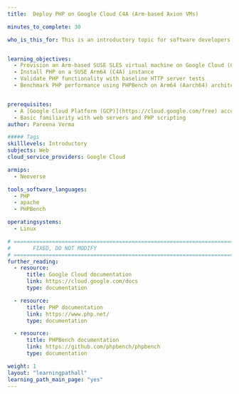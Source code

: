 ```yaml
---
title:  Deploy PHP on Google Cloud C4A (Arm-based Axion VMs)

minutes_to_complete: 30

who_is_this_for: This is an introductory topic for software developers migrating PHP workloads from x86_64 to Arm-based servers, specifically on Google Cloud C4A virtual machines built on Axion processors.


learning_objectives:
  - Provision an Arm-based SUSE SLES virtual machine on Google Cloud (C4A with Axion processors)
  - Install PHP on a SUSE Arm64 (C4A) instance
  - Validate PHP functionality with baseline HTTP server tests  
  - Benchmark PHP performance using PHPBench on Arm64 (Aarch64) architecture 


prerequisites:
  - A [Google Cloud Platform (GCP)](https://cloud.google.com/free) account with billing enabled
  - Basic familiarity with web servers and PHP scripting
author: Pareena Verma

##### Tags
skilllevels: Introductory
subjects: Web
cloud_service_providers: Google Cloud

armips:
  - Neoverse

tools_software_languages:
  - PHP
  - apache
  - PHPBench

operatingsystems:
  - Linux

# ================================================================================
#       FIXED, DO NOT MODIFY
# ================================================================================
further_reading:
  - resource:
      title: Google Cloud documentation
      link: https://cloud.google.com/docs
      type: documentation

  - resource:
      title: PHP documentation
      link: https://www.php.net/ 
      type: documentation

  - resource:
      title: PHPBench documentation
      link: https://github.com/phpbench/phpbench
      type: documentation

weight: 1
layout: "learningpathall"
learning_path_main_page: "yes"
---
```

